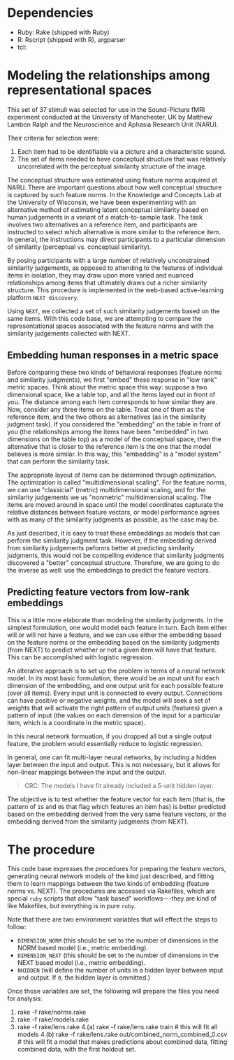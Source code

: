 Dependencies
============
- Ruby: Rake (shipped with Ruby)
- R: Rscript (shipped with R), argparser
- tcl:

Modeling the relationships among representational spaces
========================================================
This set of 37 stimuli was selected for use in the Sound-Picture fMRI
experiment conducted at the University of Manchester, UK by Matthew
Lambon Ralph and the Neuroscience and Aphasia Research Unit (NARU).

Their criteria for selection were:

 1. Each item had to be identifiable via a picture and a characteristic
    sound.
 2. The set of items needed to have conceptual structure that was
    relatively uncorrelated with the perceptual similarity structure of
    the image.

The conceptual structure was estimated using feature norms acquired at
NARU. There are important questions about how well conceptual structure
is captured by such feature norms. In the Knowledge and Concepts Lab at
the University of Wisconsin, we have been experimenting with an
alternative method of estimating latent conceptual similarity based on
human judgements in a variant of a match-to-sample task. The task
involves two alternatives an a reference item, and participants are
instructed to select which alternative is more similar to the reference
item. In general, the instructions may direct participants to a
particular dimension of similarity (perceptual vs. conceptual
similarity).

By posing participants with a large number of relatively unconstrained
similarity judgements, as opposed to attending to the features of
individual items in isolation, they may draw upon more varied and
nuanced relationships among items that ultimately draws out a richer
similarity structure. This procedure is implemented in the web-based
active-learning platform `NEXT discovery`.

Using `NEXT`, we collected a set of such similarity judgements based on
the same items. With this code base, we are attempting to compare the
representational spaces associated with the feature norms and with the
similarity judgements collected with NEXT.

Embedding human responses in a metric space
-------------------------------------------
Before comparing these two kinds of behavioral responses (feature norms
and similarity judgments), we first "embed" these response in "low rank"
metric spaces. Think about the metric space this way: suppose a two
dimensional space, like a table top, and all the items layed out in
front of you. The distance among each item corresponds to how
similar they are. Now, consider any three items on the table. Treat one
of them as the reference item, and the two others as alternatives (as in
the similarity judgment task). If you considered the "embedding" on the
table in front of you (the relationships among the items have been
"embedded" in two dimensions on the table top) as a model of the
conceptual space, then the alternative that is closer to the reference
item is the one that the model believes is more similar. In this way,
this "embedding" is a "model system" that can perform the similarity
task.

The appropriate layout of items can be determined through optimization.
The optimization is called "multidimensional scaling". For the feature
norms, we can use "classicial" (metric) multidimensional scaling,
and for the similarity judgements we us "nonmetric" multidimensional
scaling. The items are moved around in space until the model coordinates
capturate the relative distances between feature vectors, or model
performance agrees with as many of the similarity judgments as possible,
as the case may be.

As just described, it is easy to treat these embeddings as models that
can perform the similarity judgment task. However, if the embedding
derived from similarity judgements peforms better at predicting
similarity judgments, this would not be compelling evidence that
similarity judgments discovered a "better" conceptual structure.
Therefore, we are going to do the inverse as well: use the embeddings to
predict the feature vectors.

Predicting feature vectors from low-rank embeddings
---------------------------------------------------
This is a little more elaborate than modeling the similarity judgments.
In the simplest formulation, one would model each feature in turn. Each
item either will or will not have a feature, and we can use either the
embedding based on the feature norms or the embedding based on the
similarity judgments (from NEXT) to predict whether or not a given item
will have that feature. This can be accomplished with logistic
regression.

An alterative approach is to set up the problem in terms of a neural
network model. In its most basic formulation, there would be an input
unit for each dimension of the embedding, and one output unit for each
possible feature (over all items). Every input unit is connected to
every output. Connections can have positive or negative weights, and the
model will seek a set of weights that will activate the right pattern of
output units (features) given a pattern of input (the values on each
dimension of the input for a particular item, which is a coordinate in
the metric space).

In this neural network formuation, if you dropped all but a single
output feature, the problem would essentially reduce to logistic
regression.

In general, one can fit multi-layer neural networks, by including a
hidden layer between the input and output. This is not necessary, but it
allows for non-linear mappings between the input and the output.

> CRC: The models I have fit already included a 5-unit hidden layer.

The objective is to test whether the feature vector for each item (that
is, the pattern of `1`s and `0`s that flag which features an item has)
is better predicted based on the embedding derived from the very same
feature vectors, or the embedding derived from the similarity judgments
(from NEXT).

The procedure
=============
This code base expresses the procedures for preparing the feature
vectors, generating neural network models of the kind just described,
and fitting them to learn mappings between the two kinds of embedding
(feature norms vs. NEXT). The procedures are accessed via Rakefiles,
which are special `ruby` scripts that allow "task based"
workflows---they are kind of like Makefiles, but everything is in pure
`ruby`.

Note that there are two environment variables that will effect the steps
to follow:

 - `DIMENSION_NORM` (this should be set to the number of dimensions in the NORM
   based model (i.e., metric embedding).
 - `DIMENSION_NEXT` (this should be set to the number of dimensions in the NEXT
   based model (i.e., metric embedding).
 - `NHIDDEN` (will define the number of units in a hidden layer between
   input and output. If `0`, the hidden layer is ommitted.)

Once those variables are set, the following will prepare the files you
need for analysis:

 1. rake -f rake/norms.rake
 2. rake -f rake/models.rake
 3. rake -f rake/lens.rake
 4.(a) rake -f rake/lens.rake train # this will fit all models
 4.(b) rake -f rake/lens.rake out/combined\_norm\_combined\_0.csv # this
will fit a model that makes predictions about combined data, fitting
combined data, with the first holdout set.



